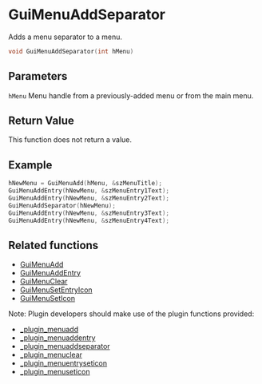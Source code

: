 # GuiMenuAddSeparator

Adds a menu separator to a menu.

```c++
void GuiMenuAddSeparator(int hMenu)
```

## Parameters

`hMenu` Menu handle from a previously-added menu or from the main menu.

## Return Value

This function does not return a value.

## Example

```c++
hNewMenu = GuiMenuAdd(hMenu, &szMenuTitle);
GuiMenuAddEntry(hNewMenu, &szMenuEntry1Text);
GuiMenuAddEntry(hNewMenu, &szMenuEntry2Text);
GuiMenuAddSeparator(hNewMenu);
GuiMenuAddEntry(hNewMenu, &szMenuEntry3Text);
GuiMenuAddEntry(hNewMenu, &szMenuEntry4Text);

```

## Related functions

- [GuiMenuAdd](./GuiMenuAdd.md)
- [GuiMenuAddEntry](./GuiMenuAddEntry.md)
- [GuiMenuClear](./GuiMenuClear.md)
- [GuiMenuSetEntryIcon](./GuiMenuSetEntryIcon.md)
- [GuiMenuSetIcon](./GuiMenuSetIcon.md)

Note: Plugin developers should make use of the plugin functions provided:

- [\_plugin\_menuadd](../../plugins/API/menuadd.rst)
- [\_plugin\_menuaddentry](../../plugins/API/menuaddentry.rst)
- [\_plugin\_menuaddseparator](../../plugins/API/menuaddseparator.rst)
- [\_plugin\_menuclear](../../plugins/API/menuclear.rst)
- [\_plugin\_menuentryseticon](../../plugins/API/menuentryseticon.rst)
- [\_plugin\_menuseticon](../../plugins/API/menuseticon.rst)
